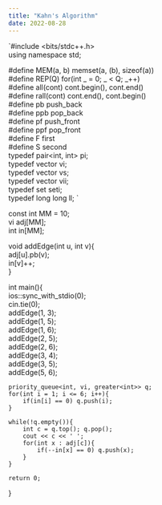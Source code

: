 ```yaml
---
title: "Kahn's Algorithm"
date: 2022-08-28
---
```


`#include <bits/stdc++.h>   
using namespace std;   
   
#define MEM(a, b) memset(a, (b), sizeof(a))   
#define REP(Q) for(int _ = 0; _ < Q; _++)   
#define all(cont) cont.begin(), cont.end()   
#define rall(cont) cont.end(), cont.begin()   
#define pb push_back   
#define ppb pop_back   
#define pf push_front   
#define ppf pop_front   
#define F first   
#define S second   
typedef pair<int, int> pi;   
typedef vector<int> vi;   
typedef vector<string> vs;   
typedef vector<pi> vii;   
typedef set<int> seti;   
typedef long long ll;   `
   
const int MM = 10;   
vi adj[MM];   
int in[MM];   
   
void addEdge(int u, int v){   
    adj[u].pb(v);   
    in[v]++;   
}   
   
int main(){   
    ios::sync_with_stdio(0);   
    cin.tie(0);   
    addEdge(1, 3);   
    addEdge(1, 5);   
    addEdge(1, 6);   
    addEdge(2, 5);   
    addEdge(2, 6);   
    addEdge(3, 4);   
    addEdge(3, 5);   
    addEdge(5, 6);   
   
    priority_queue<int, vi, greater<int>> q;   
    for(int i = 1; i <= 6; i++){   
        if(in[i] == 0) q.push(i);   
    }   
   
    while(!q.empty()){   
        int c = q.top(); q.pop();   
        cout << c << ' ';   
        for(int x : adj[c]){   
            if(--in[x] == 0) q.push(x);   
        }   
    }   
       
    return 0;   
}
